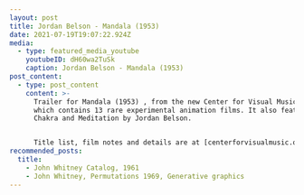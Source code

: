 ```yaml
---
layout: post
title: Jordan Belson - Mandala (1953)
date: 2021-07-19T19:07:22.924Z
media:
  - type: featured_media_youtube
    youtubeID: dH60wa2TuSk
    caption: Jordan Belson - Mandala (1953)
post_content:
  - type: post_content
    content: >-
      Trailer for Mandala (1953) , from the new Center for Visual Music DVD,
      which contains 13 rare experimental animation films. It also features
      Chakra and Meditation by Jordan Belson.


      Title list, film notes and details are at [centerforvisualmusic.org/visualmusicdvd](centerforvisualmusic.org/visualmusicdvd)
recommended_posts:
  title:
    - John Whitney Catalog, 1961
    - John Whitney, Permutations 1969, Generative graphics
---
```

